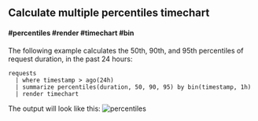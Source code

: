 ## Calculate multiple percentiles timechart
#### #percentiles #render #timechart #bin
<!-- article_id: 3107‎2017‏‎03827007 -->

The following example calculates the 50th, 90th, and 95th percentiles of request duration, in the past 24 hours:

```AIQL
requests 
  | where timestamp > ago(24h) 
  | summarize percentiles(duration, 50, 90, 95) by bin(timestamp, 1h) 
  | render timechart
```

The output will look like this:
![percentiles](/images/percentiles.png)